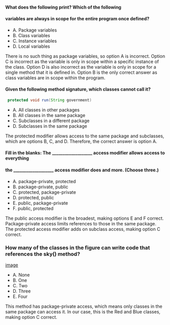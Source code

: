 #### What does the following print? Which of the following
#### variables are always in scope for the entire program once defined?

* A. Package variables
* B. Class variables
* C. Instance variables
* D. Local variables

There is no such thing as package variables, so option A is incorrect.
Option C is incorrect as the variable is only in scope within a specific instance of the class.
Option D is also incorrect as the variable is only in scope for a single method that it is defined in.
Option B is the only correct answer as class variables are in scope within the program.

#### Given the following method signature, which classes cannot call it?

```java
 protected void run(String government)
```
* A. All classes in other packages
* B. All classes in the same package
* C. Subclasses in a different package
* D. Subclasses in the same package

The protected modifier allows access to the same package and subclasses,
which are options B, C, and D. Therefore, the correct answer is option A.

#### Fill in the blanks: The ___________________ access modifier allows access to everything
#### the ___________________ access modifier does and more. (Choose three.)
* A. package-private, protected
* B. package-private, public
* C. protected, package-private
* D. protected, public
* E. public, package-private
* F. public, protected

The public access modifier is the broadest, making options E and F correct.
Package-private access limits references to those in the same package.
The protected access modifier adds on subclass access, making option C correct.

### How many of the classes in the figure can write code that references the sky() method?
[image](images/sky-method.png)
* A. None
* B. One
* C. Two
* D. Three
* E. Four

This method has package-private access,
which means only classes in the same package can access it.
In our case, this is the Red and Blue classes, making option C correct.
